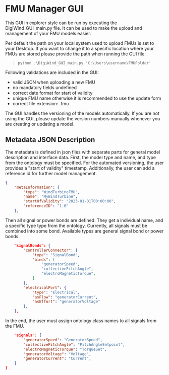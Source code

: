 # FMU Manager GUI

This GUI in explorer style can be run by executing the DigiWind_GUI_main.py file. It can be used to make the upload and management of your FMU models easier. 

Per default the path on your local system used to upload FMUs is set to your Desktop. If you want to change it to a specific location where your FMUs are stored please provide the path when running the GUI file:

> `python .\DigiWind_GUI_main.py 'C:\Users\username\FMUFolder'`

Following validations are included in the GUI:
- valid JSON when uploading a new FMU
- no mandatory fields undefined
- correct date format for start of validity 
- unique FMU name otherwise it is recommended to use the update form
- correct file extension: .fmu

The GUI handles the versioning of the models automatically. If you are not using the GUI, please update the version numbers manually whenever you are creating or updating a model. 


## Metadata JSON Description

The metadata is defined in json files with separate parts for general model description and interface data.
First, the model type and name, and type from the ontology must be specified.
For the automated versioning, the user provides a "start of validity" timestamp. Additionally, the user can add a reference id for further model management.

```json
{
	"metaInformation": {
		"type": "WindTurbineFMU",
		"name": "MyWindTurbine",
		"startOfValidity": "2023-01-01T00:00:00",
		"referenceID": "1.0"
	},
```

Then all signal or power bonds are defined.
They get a individual name, and a specific type type from the ontology.
Currently, all signals must be combined into some bond.
Available types are general signal bond or power bonds.

```json
	"signalBonds": {
		"controllerConnector": {
			"type": "SignalBond",
			"binds": [
				"generatorSpeed",
				"collectivePitchAngle",
				"electroMagneticTorque",
			]
		},
		"electricalPort": {
			"type": "Electrical",
			"asFlow": "generatorCurrent",
			"asEffort": "generatorVoltage"
		},
	},
```

In the end, the user must assign ontology class names to all signals from the FMU.
```json
	"signals": {
        "generatorSpeed": "GeneratorSpeed",
        "collectivePitchAngle": "PitchAngleSetpoint",
        "electroMagneticTorque": "TorqueSet",
        "generatorVoltage": "Voltage",
        "generatorCurrent": "Current",
	}
}

```